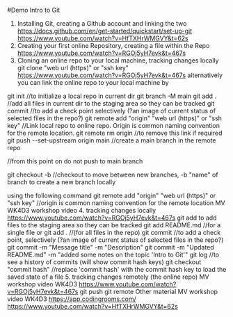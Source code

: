 #Demo
Intro to Git
1. Installing Git, creating a Github account and linking the two
https://docs.github.com/en/get-started/quickstart/set-up-git
https://www.youtube.com/watch?v=HfTXHrWMGVY&t=62s
2. Creating your first online Repository, creating a file within the Repo
https://www.youtube.com/watch?v=RGOj5yH7evk&t=467s
3. Cloning an online repo to your local machine, tracking changes locally
git clone "web url (https)" or "ssh key"
https://www.youtube.com/watch?v=RGOj5yH7evk&t=467s
alternatively you can link the online repo to your local machine by

git init //to initialize a local repo in current dir
git branch -M main
git add . //add all files in current dir to the staging area so they can be tracked
git commit //to add a check point selectively (?an image of current status of selected files in the repo?)
git remote add "origin"  "web url (https)" or "ssh key"  //Link local repo to online repo. Origin is common naming convention for the remote location.
git remote rm origin //to remove this link if required
git push --set-upstream origin main //create a main branch in the remote repo


//from this point on do not push to main branch

git checkout -b  //checkout to move between new branches, -b "name" of branch to create a new branch locally




 using the following command
git remote add "origin"  "web url (https)" or "ssh key"  //origin is common naming convention for the remote location
MV WK4D3 workshop video
4. tracking changes locally
https://www.youtube.com/watch?v=RGOj5yH7evk&t=467s
git add to add files to the staging area so they can be tracked
git add README.md //for a single file 
or git add .      //(for all files in the repo)
git commit //to add a check point, selectively (?an image of current status of selected files in the repo?)
git commit -m "Message title" -m "Description"
git commit -m "Updated README.md" -m "added some notes on the topic 'Intro to Git'"
git log //to see a history of commits (will show commit hash keys)
git checkout "commit hash" //replace 'commit hash' with the commit hash key to load the saved state of a file
5. tracking changes remotely (the online repo)
MV workshop video WK4D3
https://www.youtube.com/watch?v=RGOj5yH7evk&t=467s
git push
git remote 
Other material
MV workshop video WK4D3
https://app.codingrooms.com/
https://www.youtube.com/watch?v=HfTXHrWMGVY&t=62s